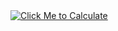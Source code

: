 <a href="https://nuthan-444.github.io/JavaScript_Things/Calculator/" >
  <img src="https://img.shields.io/badge/Click%20Me%20to%20Calculate-blue?style=for-the-badge&logo=github" alt="Click Me to Calculate"/>
</a>
